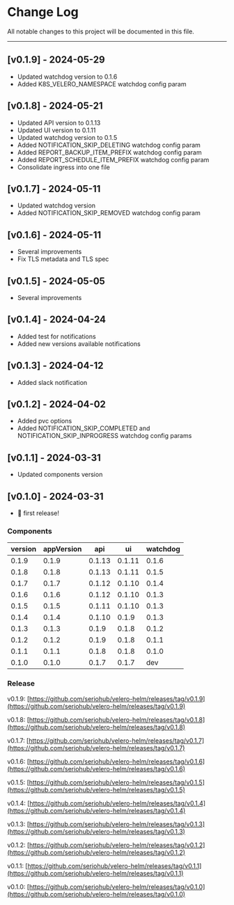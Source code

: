 # Change Log

All notable changes to this project will be documented in this file.

***

## [v0.1.9] - 2024-05-29

- Updated watchdog version to 0.1.6
- Added K8S_VELERO_NAMESPACE watchdog config param

## [v0.1.8] - 2024-05-21

- Updated API version to 0.1.13
- Updated UI version to 0.1.11
- Updated watchdog version to 0.1.5
- Added NOTIFICATION_SKIP_DELETING watchdog config param
- Added REPORT_BACKUP_ITEM_PREFIX watchdog config param
- Added REPORT_SCHEDULE_ITEM_PREFIX watchdog config param
- Consolidate ingress into one file

## [v0.1.7] - 2024-05-11

- Updated watchdog version
- Added NOTIFICATION_SKIP_REMOVED watchdog config param

## [v0.1.6] - 2024-05-11

- Several improvements
- Fix TLS metadata and TLS spec

## [v0.1.5] - 2024-05-05

- Several improvements

## [v0.1.4] - 2024-04-24

- Added test for notifications
- Added new versions available notifications

## [v0.1.3] - 2024-04-12

- Added slack notification

## [v0.1.2] - 2024-04-02

- Added pvc options
- Added NOTIFICATION_SKIP_COMPLETED and NOTIFICATION_SKIP_INPROGRESS watchdog config params

## [v0.1.1] - 2024-03-31

- Updated components version

## [v0.1.0] - 2024-03-31

- 🎉 first release!

### Components

| version    | appVersion    | api    | ui     | watchdog  |
|------------|---------------|--------|--------|-----------|
| 0.1.9      | 0.1.9         | 0.1.13 | 0.1.11 | 0.1.6     |
| 0.1.8      | 0.1.8         | 0.1.13 | 0.1.11 | 0.1.5     |
| 0.1.7      | 0.1.7         | 0.1.12 | 0.1.10 | 0.1.4     |
| 0.1.6      | 0.1.6         | 0.1.12 | 0.1.10 | 0.1.3     |
| 0.1.5      | 0.1.5         | 0.1.11 | 0.1.10 | 0.1.3     |
| 0.1.4      | 0.1.4         | 0.1.10 | 0.1.9  | 0.1.3     |
| 0.1.3      | 0.1.3         | 0.1.9  | 0.1.8  | 0.1.2     |
| 0.1.2      | 0.1.2         | 0.1.9  | 0.1.8  | 0.1.1     |
| 0.1.1      | 0.1.1         | 0.1.8  | 0.1.8  | 0.1.0     |
| 0.1.0      | 0.1.0         | 0.1.7  | 0.1.7  | dev       |

### Release

v0.1.9: [https://github.com/seriohub/velero-helm/releases/tag/v0.1.9](https://github.com/seriohub/velero-helm/releases/tag/v0.1.9)

v0.1.8: [https://github.com/seriohub/velero-helm/releases/tag/v0.1.8](https://github.com/seriohub/velero-helm/releases/tag/v0.1.8)

v0.1.7: [https://github.com/seriohub/velero-helm/releases/tag/v0.1.7](https://github.com/seriohub/velero-helm/releases/tag/v0.1.7)

v0.1.6: [https://github.com/seriohub/velero-helm/releases/tag/v0.1.6](https://github.com/seriohub/velero-helm/releases/tag/v0.1.6)

v0.1.5: [https://github.com/seriohub/velero-helm/releases/tag/v0.1.5](https://github.com/seriohub/velero-helm/releases/tag/v0.1.5)

v0.1.4: [https://github.com/seriohub/velero-helm/releases/tag/v0.1.4](https://github.com/seriohub/velero-helm/releases/tag/v0.1.4)

v0.1.3: [https://github.com/seriohub/velero-helm/releases/tag/v0.1.3](https://github.com/seriohub/velero-helm/releases/tag/v0.1.3)

v0.1.2: [https://github.com/seriohub/velero-helm/releases/tag/v0.1.2](https://github.com/seriohub/velero-helm/releases/tag/v0.1.2)

v0.1.1: [https://github.com/seriohub/velero-helm/releases/tag/v0.1.1](https://github.com/seriohub/velero-helm/releases/tag/v0.1.1)

v0.1.0: [https://github.com/seriohub/velero-helm/releases/tag/v0.1.0](https://github.com/seriohub/velero-helm/releases/tag/v0.1.0)
